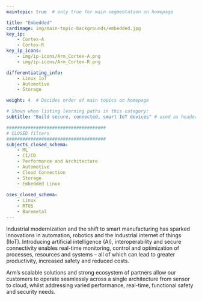 ```yaml
---
maintopic: true  # only true for main segmentation on homepage

title: "Embedded"
cardimage: img/main-topic-backgrounds/embedded.jpg
key_ip: 
    - Cortex-A
    - Cortex-R
key_ip_icons:
    - img/ip-icons/Arm_Cortex-A.png
    - img/ip-icons/Arm_Cortex-R.png

differentiating_info:
    - Linux IoT
    - Automotive
    - Storage

weight: 4  # Decides order of main topics on homepage

# Shown when listing learning paths in this category:
subtitle: "Build secure, connected, smart IoT devices" # used as header for learning path to avoid duplicaiton

#####################################
# CLOSED filters
#####################################
subjects_closed_schema:
    - ML
    - CI/CD
    - Performance and Architecture
    - Automotive 
    - Cloud Connection
    - Storage
    - Embedded Linux
    
oses_closed_schema:
    - Linux
    - RTOS
    - Baremetal
---
```

Industrial modernization and the shift to smart manufacturing has sparked innovations in automation, robotics and the industrial internet of things (IIoT). Introducing artificial intelligence (AI), interoperability and secure connectivity enables real-time monitoring, control and optimization of processes, resources and systems – all of which can lead to greater productivity, increased safety and reduced costs.

Arm’s scalable solutions and strong ecosystem of partners allow our customers to operate seamlessly across a single architecture from sensor to cloud, whilst addressing varied performance, real-time, functional safety and security needs.
